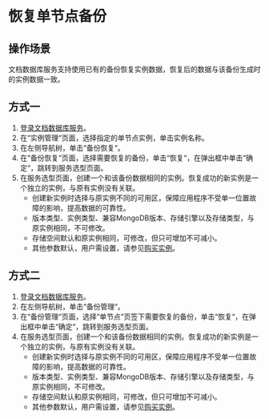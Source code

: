 # 恢复单节点备份<a name="dds_03_0031"></a>

## 操作场景<a name="section20967309195347"></a>

文档数据库服务支持使用已有的备份恢复实例数据，恢复后的数据与该备份生成时的实例数据一致。

## 方式一<a name="section5636963115314"></a>

1.  [登录文档数据库服务](https://support.huaweicloud.com/qs-dds/dds_02_0043.html)。
2.  在“实例管理“页面，选择指定的单节点实例，单击实例名称。
3.  在左侧导航树，单击“备份恢复“。
4.  在“备份恢复“页面，选择需要恢复的备份，单击“恢复“，在弹出框中单击“确定“，跳转到服务选型页面。
5.  在服务选型页面，创建一个和该备份数据相同的实例。恢复成功的新实例是一个独立的实例，与原有实例没有关联。
    -   创建新实例时选择与原实例不同的可用区，保障应用程序不受单一位置故障的影响，提高数据的可靠性。
    -   版本类型、实例类型、兼容MongoDB版本、存储引擎以及存储类型，与原实例相同，不可修改。
    -   存储空间默认和原实例相同，可修改，但只可增加不可减小。
    -   其他参数默认，用户需设置，请参见[购买实例](https://support.huaweicloud.com/qs-dds/dds_02_0023.html)。


## 方式二<a name="section33115794114910"></a>

1.  [登录文档数据库服务](https://support.huaweicloud.com/qs-dds/dds_02_0043.html)。
2.  在左侧导航树，单击“备份管理“。
3.  在“备份管理“页面，选择“单节点“页签下需要恢复的备份，单击“恢复“，在弹出框中单击“确定“，跳转到服务选型页面。
4.  在服务选型页面，创建一个和该备份数据相同的实例。恢复成功的新实例是一个独立的实例，与原有实例没有关联。
    -   创建新实例时选择与原实例不同的可用区，保障应用程序不受单一位置故障的影响，提高数据的可靠性。
    -   版本类型、实例类型、兼容MongoDB版本、存储引擎以及存储类型，与原实例相同，不可修改。
    -   存储空间默认和原实例相同，可修改，但只可增加不可减小。
    -   其他参数默认，用户需设置，请参见[购买实例](https://support.huaweicloud.com/qs-dds/dds_02_0023.html)。


